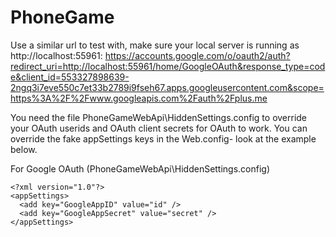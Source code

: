 PhoneGame
=========
Use a similar url to test with, make sure your local server is running as http://localhost:55961:
https://accounts.google.com/o/oauth2/auth?redirect_uri=http://localhost:55961/home/GoogleOAuth&response_type=code&client_id=553327898639-2ngq3i7eve550c7et33b2789i9fseh67.apps.googleusercontent.com&scope=https%3A%2F%2Fwww.googleapis.com%2Fauth%2Fplus.me


You need the file PhoneGameWebApi\HiddenSettings.config to override your OAuth userids and OAuth client secrets for OAuth to work.  You can override the fake appSettings keys in the Web.config- look at the example below.

For Google OAuth (PhoneGameWebApi\HiddenSettings.config)
```
<?xml version="1.0"?>
<appSettings>
  <add key="GoogleAppID" value="id" />
  <add key="GoogleAppSecret" value="secret" />
</appSettings>
```
